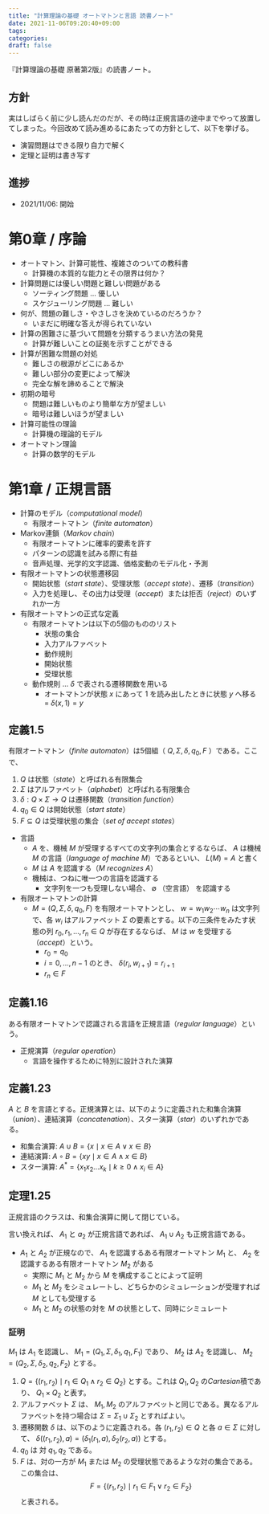 ```yaml
---
title: "計算理論の基礎 オートマトンと言語 読書ノート"
date: 2021-11-06T09:20:40+09:00
tags:
categories:
draft: false
---
```


『計算理論の基礎 原著第2版』の読書ノート。

## 方針

実はしばらく前に少し読んだのだが、その時は正規言語の途中までやって放置してしまった。今回改めて読み進めるにあたっての方針として、以下を挙げる。

- 演習問題はできる限り自力で解く
- 定理と証明は書き写す

## 進捗

- 2021/11/06: 開始

# 第0章 / 序論

- オートマトン、計算可能性、複雑さのついての教科書
  - 計算機の本質的な能力とその限界は何か？
- 計算問題には優しい問題と難しい問題がある
  - ソーティング問題 ... 優しい
  - スケジューリング問題 ... 難しい
- 何が、問題の難しさ・やさしさを決めているのだろうか？
  - いまだに明確な答えが得られていない
- 計算の困難さに基づいて問題を分類するうまい方法の発見
  - 計算が難しいことの証拠を示すことができる
- 計算が困難な問題の対処
  - 難しさの根源がどこにあるか
  - 難しい部分の変更によって解決
  - 完全な解を諦めることで解決
- 初期の暗号
  - 問題は難しいものより簡単な方が望ましい
  - 暗号は難しいほうが望ましい
- 計算可能性の理論
  - 計算機の理論的モデル
- オートマトン理論
  - 計算の数学的モデル

# 第1章 / 正規言語

- 計算のモデル（*computational model*）
  - 有限オートマトン（*finite automaton*）
- Markov連鎖（*Markov chain*）
  - 有限オートマトンに確率的要素を許す
  - パターンの認識を試みる際に有益
  - 音声処理、光学的文字認識、価格変動のモデル化・予測
- 有限オートマトンの状態遷移図
  - 開始状態（*start state*）、受理状態（*accept state*）、遷移（*transition*）
  - 入力を処理し、その出力は受理（*accept*）または拒否（*reject*）のいずれか一方
- 有限オートマトンの正式な定義
  - 有限オートマトンは以下の5個のもののリスト
    - 状態の集合
    - 入力アルファベット
    - 動作規則
    - 開始状態
    - 受理状態
  - 動作規則 ... $\delta$ で表される遷移関数を用いる
    - オートマトンが状態 $x$ にあって $1$ を読み出したときに状態 $y$ へ移る = $\delta(x, 1) = y$

## 定義1.5

有限オートマトン（*finite automaton*）は5個組（ $Q, \Sigma, \delta, q_0, F$ ）である。ここで、

1. $Q$ は状態（*state*）と呼ばれる有限集合
2. $\Sigma$ はアルファベット（*alphabet*）と呼ばれる有限集合
3. $\delta : Q \times \Sigma \longrightarrow Q$ は遷移関数（*transition function*）
4. $q_0 \in Q$ は開始状態（*start state*）
5. $F \subseteq Q$ は受理状態の集合（*set of accept states*）

- 言語
  - $A$ を、機械 $M$ が受理するすべての文字列の集合とするならば、 $A$ は機械 $M$ の言語（*language of machine M*）であるといい、 $L(M) = A$ と書く
  - $M$ は $A$ を認識する（*M recognizes A*）
  - 機械は、つねに唯一つの言語を認識する
    - 文字列を一つも受理しない場合、 $\emptyset$ （空言語） を認識する
- 有限オートマトンの計算
  - $M = (Q, \Sigma, \delta, q_0, F)$ を有限オートマトンとし、 $w = w_1w_2 \cdots w_n$ は文字列で、各 $w_i$ はアルファベット $\Sigma$ の要素とする。以下の三条件をみたす状態の列 $r_0, r_1, \ldots , r_n \in Q$ が存在するならば、 $M$ は $w$ を受理する（*accept*）という。
    - $r_0 = q_0$
    - $i = 0, \ldots , n - 1$ のとき、 $\delta(r_i, w_{i + 1}) = r_{i + 1}$
    - $r_n \in F$

## 定義1.16

ある有限オートマトンで認識される言語を正規言語（*regular language*）という。

- 正規演算（*regular operation*）
  - 言語を操作するために特別に設計された演算

## 定義1.23

$A$ と $B$ を言語とする。正規演算とは、以下のように定義された和集合演算（*union*）、連結演算（*concatenation*）、スター演算（*star*）のいずれかである。

- 和集合演算: $A \cup B = \lbrace x \mid x \in A \lor x \in B \rbrace$
- 連結演算: $A \circ B = \lbrace xy \mid x \in A \land x \in B \rbrace$
- スター演算: $A^{*} = \lbrace x_1x_2 \ldots x_k \mid k \geq 0 \land x_i \in A \rbrace$

## 定理1.25

正規言語のクラスは、和集合演算に関して閉じている。

言い換えれば、 $A_1$ と $a_2$ が正規言語であれば、 $A_1 \cup A_2$ も正規言語である。

- $A_1$ と $A_2$ が正規なので、 $A_1$ を認識するある有限オートマトン $M_1$ と、 $A_2$ を認識するある有限オートマトン $M_2$ がある
  - 実際に $M_1$ と $M_2$ から $M$ を構成することによって証明
  - $M_1$ と $M_2$ をシミュレートし、どちらかのシミュレーションが受理すれば $M$ としても受理する
  - $M_1$ と $M_2$ の状態の対を $M$ の状態として、同時にシミュレート

### 証明

$M_1$ は $A_1$ を認識し、 $M_1 = (Q_1, \Sigma, \delta_1, q_1, F_1)$ であり、 $M_2$ は $A_2$ を認識し、 $M_2 = (Q_2, \Sigma, \delta_2, q_2, F_2)$ とする。

1. $Q = \lbrace (r_1, r_2) \mid r_1 \in Q_1 \land r_2 \in Q_2 \rbrace$ とする。これは $Q_1, Q_2$ の*Cartesian*積であり、 $Q_1 \times Q_2$ と表す。
2. アルファベット $\Sigma$ は、 $M_1, M_2$ のアルファベットと同じである。異なるアルファベットを持つ場合は $\Sigma = \Sigma_1 \cup \Sigma_2$ とすればよい。
3. 遷移関数 $\delta$ は、以下のように定義される。各 $(r_1, r_2) \in Q$ と各 $a \in \Sigma$ に対して、 $\delta((r_1, r_2), a) = (\delta_1(r_1, a), \delta_2(r_2, a))$ とする。
4. $q_0$ は 対 $q_1, q_2$ である。
5. $F$ は、対の一方が $M_1$ または $M_2$ の受理状態であるような対の集合である。この集合は、$$F = \lbrace (r_1, r_2) \mid r_1 \in F_1 \lor r_2 \in F_2 \rbrace$$ と表される。
